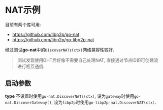 # NAT示例

目前有两个库可用:
* https://github.com/libp2p/go-nat
* https://github.com/libp2p/go-libp2p-nat

经过测试**go-nat**中的`DiscoverNATs(ctx)`网络兼容性较好.

> 测试发现使用DHT后好像不需要自己处理NAT, 直接通过节点ID即可创建流进行相互通信.

## 启动参数

**type** 不设置时使用`go-nat.DiscoverNATs(ctx)`, 设为`gateway`时使用`go-nat.DiscoverGateway()`, 设为`libp2p`时使用`go-libp2p-nat.DiscoverNAT(ctx)`.
